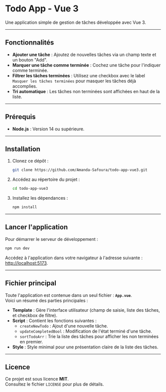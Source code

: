 # Todo App - Vue 3

Une application simple de gestion de tâches développée avec Vue 3.

---

## Fonctionnalités

- **Ajouter une tâche** : Ajoutez de nouvelles tâches via un champ texte et un bouton "Add".
- **Marquer une tâche comme terminée** : Cochez une tâche pour l'indiquer comme terminée.
- **Filtrer les tâches terminées** : Utilisez une checkbox avec le label `Masquer les tâches terminées` pour masquer les tâches déjà accomplies.
- **Tri automatique** : Les tâches non terminées sont affichées en haut de la liste.

---

## Prérequis

- **Node.js** : Version 14 ou supérieure.

---

## Installation

1. Clonez ce dépôt :

   ```bash
   git clone https://github.com/Amanda-Safoura/todo-app-vue3.git
   ```

2. Accédez au répertoire du projet :

   ```bash
   cd todo-app-vue3
   ```

3. Installez les dépendances :
   ```bash
   npm install
   ```

---

## Lancer l'application

Pour démarrer le serveur de développement :

```bash
npm run dev
```

Accédez à l'application dans votre navigateur à l'adresse suivante : [http://localhost:5173](http://localhost:5173).

---

## Fichier principal

Toute l'application est contenue dans un seul fichier : **`App.vue`**.  
Voici un résumé des parties principales :

- **Template** : Gère l'interface utilisateur (champ de saisie, liste des tâches, et checkbox de filtre).
- **Script** : Contient les fonctions suivantes :
  - `createNewTodo` : Ajout d'une nouvelle tâche.
  - `updateCompletedBool` : Modification de l'état terminé d'une tâche.
  - `sortTodoArr` : Trie la liste des tâches pour afficher les non terminées en premier.
- **Style** : Style minimal pour une présentation claire de la liste des tâches.

---

## Licence

Ce projet est sous licence **MIT**.  
Consultez le fichier `LICENSE` pour plus de détails.
